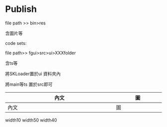 # Publish

file path &gt;&gt; bin&gt;res

含圖片等

code sets:

file path&gt;&gt; fgui&gt;src&gt;ui&gt;XXXfolder

含ts等

將SKLoader置於ui 資料夾內

將main等ts 置於src即可



|內文 | 圖 |
|-----|-----|
|內文<img width=500/>|圖<img width=200/>|

<tr>                      <!-- 100% -->
    <th style="width:10%">width10<!--  10% --></th>
    <th style="width:50%">width50<!--  50% --></th>
    <th style="width:40%">width40<!--  40% --></th>
</tr>

